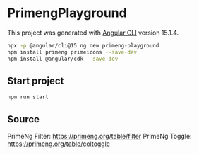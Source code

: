 # PrimengPlayground

This project was generated with [Angular CLI](https://github.com/angular/angular-cli) version 15.1.4.

```bash
npx -p @angular/cli@15 ng new primeng-playground
npm install primeng primeicons --save-dev
npm install @angular/cdk --save-dev
```

## Start project

```bash
npm run start
```

## Source

PrimeNg Filter: https://primeng.org/table/filter
PrimeNg Toggle: https://primeng.org/table/coltoggle
